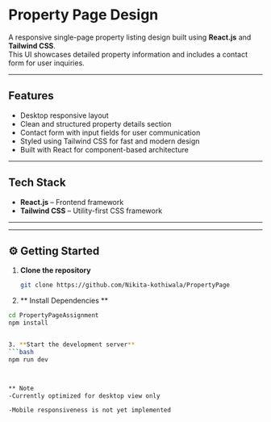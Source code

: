 # Property Page Design

A responsive single-page property listing design built using **React.js** and **Tailwind CSS**.  
This UI showcases detailed property information and includes a contact form for user inquiries.

---

##  Features

-  Desktop responsive layout  
-  Clean and structured property details section  
- Contact form with input fields for user communication  
- Styled using Tailwind CSS for fast and modern design  
- Built with React for component-based architecture

---


##  Tech Stack

- **React.js** – Frontend framework  
- **Tailwind CSS** – Utility-first CSS framework

---



---

## ⚙️ Getting Started

1. **Clone the repository**
   ```bash
   git clone https://github.com/Nikita-kothiwala/PropertyPage


2. ** Install Dependencies **
```bash
cd PropertyPageAssignment
npm install


3. **Start the development server**
```bash 
npm run dev



** Note
-Currently optimized for desktop view only

-Mobile responsiveness is not yet implemented

